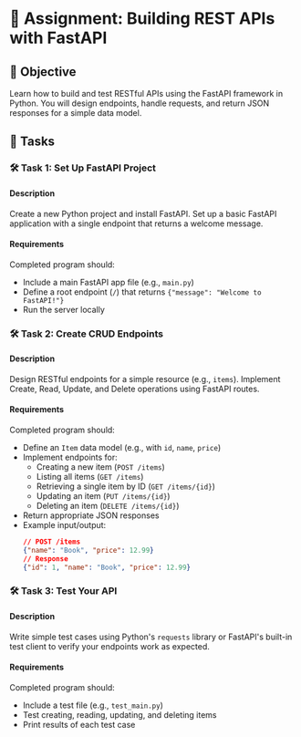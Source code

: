 # 📘 Assignment: Building REST APIs with FastAPI

## 🎯 Objective

Learn how to build and test RESTful APIs using the FastAPI framework in Python. You will design endpoints, handle requests, and return JSON responses for a simple data model.

## 📝 Tasks

### 🛠️ Task 1: Set Up FastAPI Project

#### Description
Create a new Python project and install FastAPI. Set up a basic FastAPI application with a single endpoint that returns a welcome message.

#### Requirements
Completed program should:
- Include a main FastAPI app file (e.g., `main.py`)
- Define a root endpoint (`/`) that returns `{"message": "Welcome to FastAPI!"}`
- Run the server locally

### 🛠️ Task 2: Create CRUD Endpoints

#### Description
Design RESTful endpoints for a simple resource (e.g., `items`). Implement Create, Read, Update, and Delete operations using FastAPI routes.

#### Requirements
Completed program should:
- Define an `Item` data model (e.g., with `id`, `name`, `price`)
- Implement endpoints for:
  - Creating a new item (`POST /items`)
  - Listing all items (`GET /items`)
  - Retrieving a single item by ID (`GET /items/{id}`)
  - Updating an item (`PUT /items/{id}`)
  - Deleting an item (`DELETE /items/{id}`)
- Return appropriate JSON responses
- Example input/output:
  ```json
  // POST /items
  {"name": "Book", "price": 12.99}
  // Response
  {"id": 1, "name": "Book", "price": 12.99}
  ```

### 🛠️ Task 3: Test Your API

#### Description
Write simple test cases using Python's `requests` library or FastAPI's built-in test client to verify your endpoints work as expected.

#### Requirements
Completed program should:
- Include a test file (e.g., `test_main.py`)
- Test creating, reading, updating, and deleting items
- Print results of each test case
